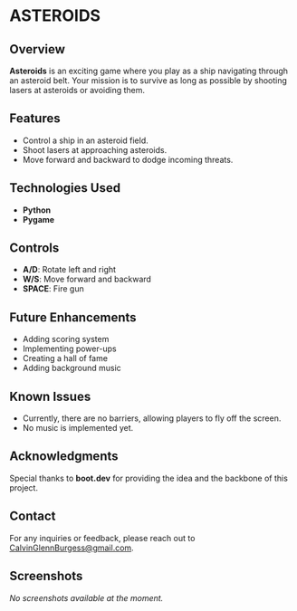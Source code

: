 # ASTEROIDS

## Overview
**Asteroids** is an exciting game where you play as a ship navigating through an asteroid belt. Your mission is to survive as long as possible by shooting lasers at asteroids or avoiding them. 

## Features
- Control a ship in an asteroid field.
- Shoot lasers at approaching asteroids.
- Move forward and backward to dodge incoming threats.

## Technologies Used
- **Python**
- **Pygame**

## Controls
- **A/D**: Rotate left and right
- **W/S**: Move forward and backward
- **SPACE**: Fire gun

## Future Enhancements
- Adding scoring system
- Implementing power-ups
- Creating a hall of fame
- Adding background music

## Known Issues
- Currently, there are no barriers, allowing players to fly off the screen.
- No music is implemented yet.

## Acknowledgments
Special thanks to **boot.dev** for providing the idea and the backbone of this project.

## Contact
For any inquiries or feedback, please reach out to [CalvinGlennBurgess@gmail.com](mailto:CalvinGlennBurgess@gmail.com).

## Screenshots
*No screenshots available at the moment.*
